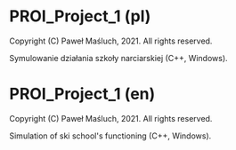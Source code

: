 # PROI_Project_1 (pl)

Copyright (C) Paweł Maśluch, 2021. All rights reserved.

Symulowanie działania szkoły narciarskiej (C++, Windows).


# PROI_Project_1 (en)

Copyright (C) Paweł Maśluch, 2021. All rights reserved.

Simulation of ski school's functioning (C++, Windows).
